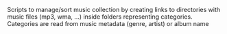Scripts to manage/sort music collection by creating links to directories with music files (mp3, wma, ...) inside folders representing categories.
Categories are read from music metadata (genre, artist) or album name
